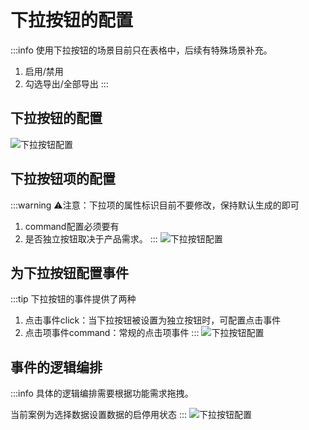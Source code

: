 <!--
 * @Description: 
 * @Author: (于智勇)zhiyong.yu@ytever.com
 * @Date: 2025-01-06 16:41:47
 * @LastEditors: (于智勇)zhiyong.yu@ytever.com
 * @LastEditTime: 2025-01-06 17:29:16
-->
# 下拉按钮的配置

:::info
使用下拉按钮的场景目前只在表格中，后续有特殊场景补充。

1. 启用/禁用
2. 勾选导出/全部导出
:::

## 下拉按钮的配置
![下拉按钮配置](https://ebugs.l2.bb1a.cn/drawing-bed/20250106/下拉按钮配置0.png)

## 下拉按钮项的配置
:::warning
⚠️注意：下拉项的属性标识目前不要修改，保持默认生成的即可

1. command配置必须要有
2. 是否独立按钮取决于产品需求。
:::
![下拉按钮配置](https://ebugs.l2.bb1a.cn/drawing-bed/20250106/下拉按钮配置1.png)

## 为下拉按钮配置事件
:::tip
下拉按钮的事件提供了两种
1. 点击事件click：当下拉按钮被设置为独立按钮时，可配置点击事件
2. 点击项事件command：常规的点击项事件
:::
![下拉按钮配置](https://ebugs.l2.bb1a.cn/drawing-bed/20250106/下拉按钮配置2.png)

## 事件的逻辑编排
:::info
具体的逻辑编排需要根据功能需求拖拽。

当前案例为选择数据设置数据的启停用状态
:::
![下拉按钮配置](https://ebugs.l2.bb1a.cn/drawing-bed/20250106/下拉按钮配置3.png)
